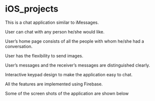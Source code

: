 # iOS_projects

This is a chat application similar to iMessages. 

User can chat with any person he/she would like. 

User’s home page consists of all the people with whom he/she had a conversation.

User has the flexibility to send images. 

User’s messages and the receiver’s messages are distinguished clearly.

Interactive keypad design to make the application easy to chat.

All the features are implemented using Firebase.



Some of the screen shots of the application are shown below 















